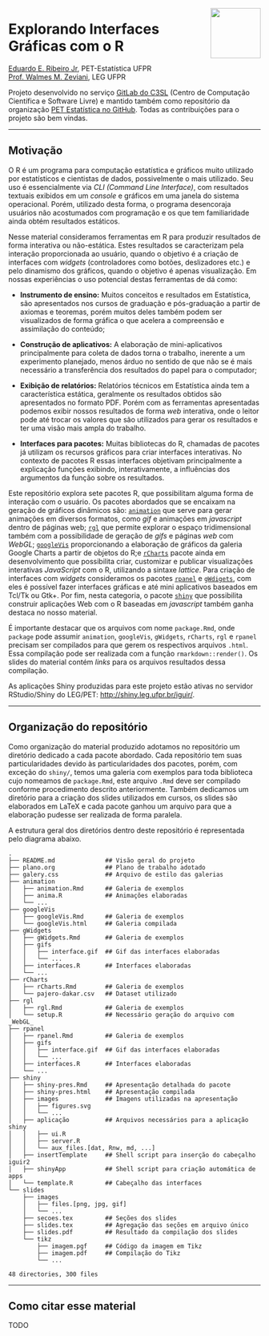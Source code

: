 <img src="http://200.17.213.89/~eduardo/images/iguir2.svg"
width=100px align="right" display="block">

Explorando Interfaces Gráficas com o R
======================================

[Eduardo E. Ribeiro Jr](https://gitlab.c3sl.ufpr.br/u/eerj12), PET-Estatística UFPR  
[Prof. Walmes M. Zeviani](http://www.leg.ufpr.br/~walmes/), LEG UFPR

Projeto desenvolvido no serviço [GitLab do C3SL] (Centro de Computação
Científica e Software Livre) e mantido também como repositório da
organização [PET Estatística no GitHub]. Todas as contribuições para o
projeto são bem vindas.

****
## Motivação

O R é um programa para computação estatística e gráficos muito utilizado
por estatísticos e cientistas de dados, possivelmente o mais
utilizado. Seu uso é essencialmente via _CLI (Command Line Interface)_,
com resultados textuais exibidos em um _console_ e gráficos em uma
janela do sistema operacional. Porém, utilizado desta forma, o programa
desencoraja usuários não acostumados com programação e os que tem
familiaridade ainda obtém resultados estáticos.

Nesse material consideramos ferramentas em R para produzir resultados de
forma interativa ou não-estática. Estes resultados se caracterizam pela
interação proporcionada ao usuário, quando o objetivo é a criação de
interfaces com _widgets_ (controladores como botões, deslizadores etc.)
e pelo dinamismo dos gráficos, quando o objetivo é apenas
visualização. Em nossas experiências o uso potencial destas ferramentas
de dá como:

 * **Instrumento de ensino:** Muitos conceitos e resultados em
   Estatística, são apresentados nos cursos de graduação e pós-graduação
   a partir de axiomas e teoremas, porém muitos deles também podem ser
   visualizados de forma gráfica o que acelera a compreensão e
   assimilação do conteúdo;

 * **Construção de aplicativos:** A elaboração de mini-aplicativos
   principalmente para coleta de dados torna o trabalho, inerente a um
   experimento planejado, menos árduo no sentido de que não se é mais
   necessário a transferência dos resultados do papel para o computador;

 * **Exibição de relatórios:** Relatórios técnicos em Estatística ainda
   tem a característica estática, geralmente os resultados obtidos são
   apresentados no formato PDF. Porém com as ferramentas apresentadas
   podemos exibir nossos resultados de forma _web_ interativa, onde o
   leitor pode até trocar os valores que são utilizados para gerar os
   resultados e ter uma visão mais ampla do trabalho.

 * **Interfaces para pacotes:** Muitas bibliotecas do R, chamadas de
   pacotes já utilizam os recursos gráficos para criar interfaces
   interativas. No contexto de pacotes R essas interfaces objetivam
   principalmente a explicação funções exibindo, interativamente, a
   influências dos argumentos da função sobre os resultados.


Este repositório explora sete pacotes R, que possibilitam alguma forma
de interação com o usuário. Os pacotes abordados que se encaixam na
geração de gráficos dinâmicos são: [`animation`] que serve para gerar
animações em diversos formatos, como *gif* e animações em *javascript*
dentro de páginas web; [`rgl`] que permite explorar o espaço
tridimensional também com a possibilidade de geração de _gifs_ e páginas
_web_ com _WebGL_; [`googleVis`] proporcionando a elaboração de gráficos
da galeria Google Charts a partir de objetos do R;e [`rCharts`] pacote
ainda em desenvolvimento que possibilita criar, customizar e publicar
visualizações interativas _JavaScript_ com o R, utilizando a sintaxe
_lattice_. Para criação de interfaces com _widgets_ consideramos os
pacotes [`rpanel`] e [`gWdigets`], com eles é possível fazer interfaces
gráficas e até mini aplicativos baseados em Tcl/Tk ou Gtk+. Por fim,
nesta categoria, o pacote [`shiny`] que possibilita construir aplicações
Web com o R baseadas em *javascript* também ganha destaca no nosso
material.

É importante destacar que os arquivos com nome `package.Rmd`, onde
`package` pode assumir `animation`, `googleVis`, `gWidgets`, `rCharts`,
`rgl` e `rpanel` precisam ser compilados para que gerem os respectivos
arquivos `.html`. Essa compilação pode ser realizada com a função
`rmarkdown::render()`. Os slides do material contém _links_ para os
arquivos resultados dessa compilação. 

As aplicações Shiny produzidas para este projeto estão ativas no
servidor RStudio/Shiny do LEG/PET: <http://shiny.leg.ufpr.br/iguir/>.

****
## Organização do repositório

Como organização do material produzido adotamos no repositório um
diretório dedicado a cada pacote abordado. Cada repositório tem suas
particularidades devido às particularidades dos pacotes, porém, com
exceção do `shiny/`, temos uma galeria com exemplos para toda biblioteca
cujo nomeamos de `package.Rmd`, este arquivo `.Rmd` deve ser compilado
conforme procedimento descrito anteriormente. Também dedicamos um
diretório para a criação dos slides utilizados em cursos, os slides
são elaborados em LaTeX e cada pacote ganhou um arquivo para que a
elaboração pudesse ser realizada de forma paralela.

A estrutura geral dos diretórios dentro deste repositório é representada
pelo diagrama abaixo.

```
.
├── README.md              ## Visão geral do projeto
├── plano.org              ## Plano de trabalho adotado
├── galery.css             ## Arquivo de estilo das galerias
├── animation
│   ├── animation.Rmd      ## Galeria de exemplos
│   ├── anima.R            ## Animações elaboradas
│   └── ...
├── googleVis
│   ├── googleVis.Rmd      ## Galeria de exemplos
│   └── googleVis.html     ## Galeria compilada
├── gWidgets
│   ├── gWidgets.Rmd       ## Galeria de exemplos
│   ├── gifs
│   │   ├── interface.gif  ## Gif das interfaces elaboradas
│   │   └── ...
│   ├── interfaces.R       ## Interfaces elaboradas
│   └── ...
├── rCharts
│   ├── rCharts.Rmd        ## Galeria de exemplos
│   └── pajero-dakar.csv   ## Dataset utilizado
├── rgl
│   ├── rgl.Rmd            ## Galeria de exemplos
│   └── setup.R            ## Necessário geração do arquivo com _WebGL_
├── rpanel
│   ├── rpanel.Rmd         ## Galeria de exemplos
│   ├── gifs
│   │   ├── interface.gif  ## Gif das interfaces elaboradas
│   │   └── ...
│   ├── interfaces.R       ## Interfaces elaboradas
│   └── ...
├── shiny
│   ├── shiny-pres.Rmd     ## Apresentação detalhada do pacote
│   ├── shiny-pres.html    ## Apresentação compilada
│   ├── images             ## Imagens utilizadas na apresentação
│   │   ├── figures.svg
│   │   └── ...
│   ├── aplicação          ## Arquivos necessários para a aplicação shiny
│   │   ├── ui.R 
│   │   ├── server.R 
│   │   └── aux_files.[dat, Rnw, md, ...]
│   ├── insertTemplate     ## Shell script para inserção do cabeçalho iguir2
│   ├── shinyApp           ## Shell script para criação automática de apps
│   └── template.R         ## Cabeçalho das interfaces
└── slides
    ├── images
    │   ├── files.[png, jpg, gif]
    │   └── ...
    ├── secoes.tex         ## Seções dos slides 
    ├── slides.tex         ## Agregação das seções em arquivo único
    ├── slides.pdf         ## Resultado da compilação dos slides
    └── tikz
        ├── imagem.pgf     ## Código da imagem em Tikz
        ├── imagem.pdf     ## Compilação do Tikz
        └── ...

48 directories, 300 files

```

****
## Como citar esse material

TODO

<!------------------------------------------------------------------ -->

[GitLab do C3SL]: https://gitlab.c3sl.ufpr.br/pet-estatistica/iguir2
[PET Estatística no GitHub]: https://github.com/pet-estatistica/iguir2
[`animation`]: http://yihui.name/animation/
[`rgl`]: http://rgl.neoscientists.org/about.shtml
[`googleVis`]: https://cran.r-project.org/web/packages/googleVis/index.html
[`rpanel`]: https://cran.r-project.org/web/packages/rpanel/index.html
[`gWdigets`]: https://cran.r-project.org/web/packages/gWidgets/index.html
[`shiny`]: http://shiny.rstudio.com/
[`rCharts`]: http://ramnathv.github.io/rCharts/
